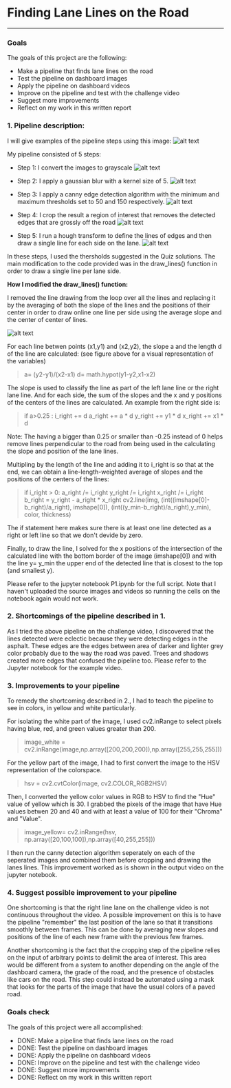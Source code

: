 # **Finding Lane Lines on the Road** 


[//]: # (Image References)

[image1]: ./steps_images/solidWhiteRight.jpg "solidWhiteCurve"
[image2]: ./steps_images/solidWhiteRight_gray.jpg "greyscale"
[image3]: ./steps_images/solidWhiteRight_gray_blur.jpg "Blurred"
[image4]: ./steps_images/solidWhiteRight_canny.jpg "Edges"
[image5]: ./steps_images/solidWhiteRight_crop.jpg "Cropped"
[image6]: ./test_images_output/solidWhiteRight_output.jpg "solidWhiteCurve Output"
[image7]: ./steps_images/slopevar.jpg "draw_lanes() figure"


---

### Goals

The goals of this project are the following:
* Make a pipeline that finds lane lines on the road
* Test the pipeline on dashboard images
* Apply the pipeline on dashboard videos
* Improve on the pipeline and test with the challenge video
* Suggest more improvements
* Reflect on my work in this written report

### 1. Pipeline description:
I will give examples of the pipeline steps using this image:
![alt text][image1]

My pipeline consisted of 5 steps:
* Step 1: I convert the images to grayscale
![alt text][image2]

* Step 2: I apply a gaussian blur with a kernel size of 5. 
![alt text][image3]

* Step 3: I apply a canny edge detection algorithm with the minimum and maximum thresholds set to 50 and 150 respectively. 
![alt text][image4]

* Step 4: I crop the result a region of interest that removes the detected edges that are grossly off the road
![alt text][image5]

* Step 5: I run a hough transform  to define the lines of edges and then draw a single line for each side on the lane.
![alt text][image6]


In these steps, I used the thersholds suggested in the Quiz solutions. The main modification to the code provided was in the draw\_lines() function in order to draw a single line per lane side.

**How I modified the draw\_lines() function:**
  
 I removed the line drawing from the loop over all the lines and replacing it by the averaging of both the slope of the lines and the positions of their center in order to draw online one line per side using the average slope and the center of center of lines. 
 
 ![alt text][image7]
 
 For each line betwen points (x1,y1) and (x2,y2), the slope a and the length d of the line are calculated: (see figure above for a visual representation of the variables)
>  a= (y2-y1)/(x2-x1)
>  d= math.hypot(y1-y2,x1-x2)
 
 The slope is used to classify the line as part of the left lane line or the right lane line. And for each side, the sum of the slopes and the x and y positions of the centers of the lines are calculated. An example from the right side is:
>  if a>0.25 :
>       i_right += d
>       a_right += a  * d
>       y_right += y1 * d
>       x_right += x1 * d

Note: The having a bigger than 0.25 or smaller than -0.25 instead of 0 helps remove lines perpendicular to the road from being used in the calculating the slope and position of the lane lines.

 Multipling by the length of the line and adding it to i\_right is so that at the end, we can obtain a line-length-weighted average of slopes and the positions of the centers of the lines:
> if i_right > 0: 
>        a_right /= i_right
>        y_right /= i_right
>        x_right /= i_right
>        b_right = y_right - a_right * x_right
>        cv2.line(img, (int((imshape[0]-b_right)/a_right), imshape[0]), (int((y_min-b_right)/a_right),y_min), color, thickness)

The if statement here makes sure there is at least one line detected as a right or left line so that we don't devide by zero.

Finally, to draw the line, I solved for the x positions of the intersection of the calculated line with the bottom border of the image (imshape[0]) and with the line y= y\_min the upper end of the detected line that is closest to the top (and smallest y). 

Please refer to the jupyter notebook P1.ipynb for the full script. Note that I haven't uploaded the source images and videos so running the cells on the notebook again would not work.


### 2. Shortcomings of the pipeline described in 1.

As I tried the above pipeline on the challenge video, I discovered that the lines detected were eclectic because they were detecting edges in the asphalt. These edges are the edges between area of darker and lighter grey color probably due to the way the road was paved. Trees and shadows created more edges that confused the pipeline too. Please refer to the Jupyter notebook for the example video.


### 3. Improvements to your pipeline

To remedy the shortcoming described in 2., I had to teach the pipeline to see in colors, in yellow and white particularly.

For isolating the white part of the image, I used cv2.inRange to select pixels having blue, red, and green values greater than 200.
> image_white = cv2.inRange(image,np.array([200,200,200]),np.array([255,255,255]))

For the yellow part of the image, I had to first convert the image to the HSV representation of the colorspace. 
>hsv = cv2.cvtColor(image, cv2.COLOR_RGB2HSV)

Then, I converted the yellow color values in RGB to HSV to find the "Hue" value of yellow which is 30. I grabbed the pixels of the image that have Hue values betwen 20 and 40 and with at least a value of 100 for their "Chroma" and "Value".
>image_yellow= cv2.inRange(hsv, np.array([20,100,100]),np.array([40,255,255])) 

I then run the canny detection algorithm seperately on each of the seperated images and combined them before cropping and drawing the lanes lines. This improvement worked as is shown in the output video on the jupyter notebook. 


### 4. Suggest possible improvement to your pipeline

One shortcoming is that the right line lane on the challenge video is not continuous throughout the video. A possible improvement on this is to have the pipeline "remember" the last position of the lane so that it transitions smoothly between frames. This can be done by averaging new slopes and positions of the line of each new frame with the previous few frames.

Another shortcoming is the fact that the cropping step of the pipeline relies on the input of arbitrary points to delimit the area of interest. This area would be different from a system to another depending on the angle of the dashboard camera, the grade of the road, and the presence of obstacles like cars on the road. This step could instead be automated using a mask that looks for the parts of the image that have the usual colors of a paved road. 

### Goals check

The goals of this project were all accomplished:
* DONE: Make a pipeline that finds lane lines on the road
* DONE: Test the pipeline on dashboard images
* DONE: Apply the pipeline on dashboard videos
* DONE: Improve on the pipeline and test with the challenge video
* DONE: Suggest more improvements
* DONE: Reflect on my work in this written report

